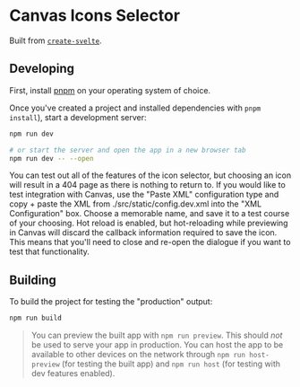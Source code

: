 # Canvas Icons Selector

Built from [`create-svelte`](https://github.com/sveltejs/kit/tree/master/packages/create-svelte).

## Developing

First, install [pnpm](https://pnpm.io/) on your operating system of choice.

Once you've created a project and installed dependencies with `pnpm install`), start a development server:

```bash
npm run dev

# or start the server and open the app in a new browser tab
npm run dev -- --open
```

You can test out all of the features of the icon selector, but choosing an icon will result in a 404 page as there is nothing to return to. If you would like to test integration with Canvas, use the "Paste XML" configuration type and copy + paste the XML from ./src/static/config.dev.xml into the "XML Configuration" box. Choose a memorable name, and save it to a test course of your choosing. Hot reload is enabled, but hot-reloading while previewing in Canvas will discard the callback information required to save the icon. This means that you'll need to close and re-open the dialogue if you want to test that functionality.

## Building

To build the project for testing the "production" output:

```bash
npm run build
```

> You can preview the built app with `npm run preview`. This should _not_ be used to serve your app in production. You can host the app to be available to other devices on the network through `npm run host-preview` (for testing the built app) and `npm run host` (for testing with dev features enabled).
